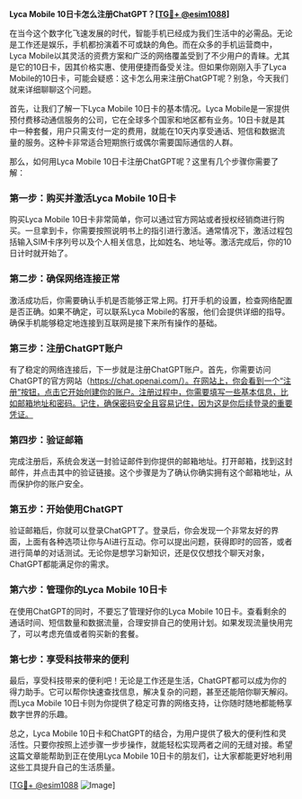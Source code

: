 **Lyca Mobile 10日卡怎么注册ChatGPT？[[TG💪+ @esim1088](https://t.me/s/esim1088)]**

在当今这个数字化飞速发展的时代，智能手机已经成为我们生活中的必需品。无论是工作还是娱乐，手机都扮演着不可或缺的角色。而在众多的手机运营商中，Lyca Mobile以其灵活的资费方案和广泛的网络覆盖受到了不少用户的青睐。尤其是它的10日卡，因其价格实惠、使用便捷而备受关注。但如果你刚刚入手了Lyca Mobile的10日卡，可能会疑惑：这卡怎么用来注册ChatGPT呢？别急，今天我们就来详细聊聊这个问题。

首先，让我们了解一下Lyca Mobile 10日卡的基本情况。Lyca Mobile是一家提供预付费移动通信服务的公司，它在全球多个国家和地区都有业务。10日卡就是其中一种套餐，用户只需支付一定的费用，就能在10天内享受通话、短信和数据流量的服务。这种卡非常适合短期旅行或偶尔需要国际通信的人群。

那么，如何用Lyca Mobile 10日卡注册ChatGPT呢？这里有几个步骤你需要了解：

### **第一步：购买并激活Lyca Mobile 10日卡**

购买Lyca Mobile 10日卡非常简单，你可以通过官方网站或者授权经销商进行购买。一旦拿到卡，你需要按照说明书上的指引进行激活。通常情况下，激活过程包括输入SIM卡序列号以及个人相关信息，比如姓名、地址等。激活完成后，你的10日计时就开始了。

### **第二步：确保网络连接正常**

激活成功后，你需要确认手机是否能够正常上网。打开手机的设置，检查网络配置是否正确。如果不确定，可以联系Lyca Mobile的客服，他们会提供详细的指导。确保手机能够稳定地连接到互联网是接下来所有操作的基础。

### **第三步：注册ChatGPT账户**

有了稳定的网络连接后，下一步就是注册ChatGPT账户。首先，你需要访问ChatGPT的官方网站（https://chat.openai.com/）。在网站上，你会看到一个“注册”按钮，点击它开始创建你的账户。注册过程中，你需要填写一些基本信息，比如邮箱地址和密码。记住，确保密码安全且容易记住，因为这是你后续登录的重要凭证。

### **第四步：验证邮箱**

完成注册后，系统会发送一封验证邮件到你提供的邮箱地址。打开邮箱，找到这封邮件，并点击其中的验证链接。这个步骤是为了确认你确实拥有这个邮箱地址，从而保护你的账户安全。

### **第五步：开始使用ChatGPT**

验证邮箱后，你就可以登录ChatGPT了。登录后，你会发现一个非常友好的界面，上面有各种选项让你与AI进行互动。你可以提出问题，获得即时的回答，或者进行简单的对话测试。无论你是想学习新知识，还是仅仅想找个聊天对象，ChatGPT都能满足你的需求。

### **第六步：管理你的Lyca Mobile 10日卡**

在使用ChatGPT的同时，不要忘了管理好你的Lyca Mobile 10日卡。查看剩余的通话时间、短信数量和数据流量，合理安排自己的使用计划。如果发现流量快用完了，可以考虑充值或者购买新的套餐。

### **第七步：享受科技带来的便利**

最后，享受科技带来的便利吧！无论是工作还是生活，ChatGPT都可以成为你的得力助手。它可以帮你快速查找信息，解决复杂的问题，甚至还能陪你聊天解闷。而Lyca Mobile 10日卡则为你提供了稳定可靠的网络支持，让你随时随地都能畅享数字世界的乐趣。

总之，Lyca Mobile 10日卡和ChatGPT的结合，为用户提供了极大的便利性和灵活性。只要你按照上述步骤一步步操作，就能轻松实现两者之间的无缝对接。希望这篇文章能帮助到正在使用Lyca Mobile 10日卡的朋友们，让大家都能更好地利用这些工具提升自己的生活质量。

[[TG💪+ @esim1088](https://t.me/s/esim1088) ![Image](https://i.postimg.cc/4NQfJmqS/Snipaste-2025-05-13-00-14-12.png)]